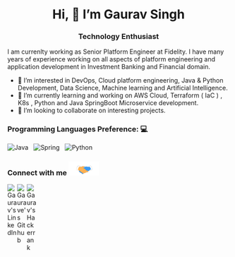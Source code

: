 <h1 align="center">Hi, 👋 I’m Gaurav Singh</h1>
<h3 align="center">Technology Enthusiast</h3>

I am currenlty working as Senior Platform Engineer at Fidelity. I have many years of experience working on all aspects of platform engineering and application development in Investment Banking and Financial domain. 

- 👀 I’m interested in DevOps, Cloud platform engineering, Java & Python Development, Data Science, Machine learning and Artificial Intelligence.
- 🌱 I’m currently learning and working on AWS Cloud, Terraform ( IaC ) , K8s , Python and Java SpringBoot Microservice development.
- 💞️ I’m looking to collaborate on interesting projects.

### Programming Languages Preference: :computer:

![Java](https://img.shields.io/badge/-Java-black?logo=java&style=social)&nbsp;&nbsp;
![Spring](https://img.shields.io/badge/-Spring%20Framework-black?logo=spring&style=social)&nbsp;&nbsp;
![Python](https://img.shields.io/badge/-Python-black?logo=Python&style=social)&nbsp;&nbsp;

### Connect with me <img src="https://github.com/SatYu26/SatYu26/blob/master/Assets/Handshake.gif" height="32px">
<p>
<a href="https://www.linkedin.com/in/gauravsingh089/">
  <img align="left" alt="Gaurav's LinkedIn" width="22px" src="https://cdn.jsdelivr.net/npm/simple-icons@v3/icons/linkedin.svg" />
</a>
<a href="https://github.com/gauravsingh089">
  <img align="left" alt="Gaurave's Github" width="22px" src="https://cdn.jsdelivr.net/npm/simple-icons@v3/icons/github.svg" />
</a>
<a href="https://www.hackerrank.com/gauravsingh089?hr_r=1">
  <img align="left" alt="Gaurav's Hackerrank" width="22px" src="https://cdn.jsdelivr.net/npm/simple-icons@v3/icons/hackerrank.svg" />
</a>
</p>
<br>
